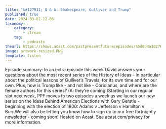 ```yaml
---
title: "&#127911; Q & A: Shakespeare, Gulliver and Trump"
published: true
date: 2024-03-02-12-06
taxonomy:
    category:
        - stream
    tag:
        - podcasts
theurl: https://shows.acast.com/pastpresentfuture/episodes/65d8d4a10276f6001606c7cc
image: artwork-resized.PNG
template: listen
---
```


Episode summary: In an extra episode this week David answers your questions about the most recent series of the History of Ideas - in particular about the political lessons of Gulliver&rsquo;s Travels, for its own time and for our own. Plus, how is Trump like - and not like - Coriolanus, and where are the female authors for this series? (A: they&rsquo;re coming!)Starting in our regular slot next week, PPF moves to two episodes a week as we launch our new series on the Ideas Behind American Elections with Gary Gerstle - beginning with the election of 1800: Adams v Jefferson v Hamilton v Burr.We will also be letting you know how to sign up to our free fortnightly newsletter - coming soon! Hosted on Acast. See acast.com/privacy for more information.
